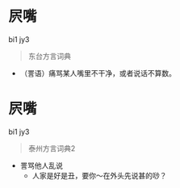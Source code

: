 # 屄嘴
bi1 jy3
> 东台方言词典
- （詈语）痛骂某人嘴里不干净，或者说话不算数。

# 屄嘴
bi1 jy3
> 泰州方言词典2
- 詈骂他人乱说
  - 人家是好是丑，要你～在外头先说甚的唦？
